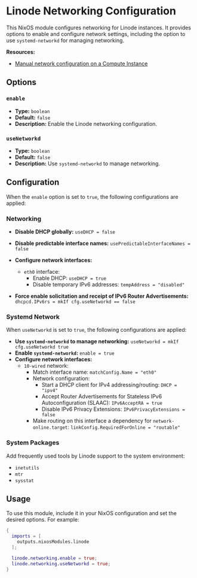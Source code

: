 # Linode Networking Configuration

This NixOS module configures networking for Linode instances. It provides options to enable and configure network settings, including the option to use `systemd-networkd` for managing networking.

**Resources:**

- [Manual network configuration on a Compute Instance](https://techdocs.akamai.com/cloud-computing/docs/manual-network-configuration-on-a-compute-instance)

## Options

### `enable`

- **Type:** `boolean`
- **Default:** `false`
- **Description:** Enable the Linode networking configuration.

### `useNetworkd`

- **Type:** `boolean`
- **Default:** `false`
- **Description:** Use `systemd-networkd` to manage networking.

## Configuration

When the `enable` option is set to `true`, the following configurations are applied:

### Networking

- **Disable DHCP globally:** `useDHCP = false`
- **Disable predictable interface names:** `usePredictableInterfaceNames = false`
- **Configure network interfaces:**
  - `eth0` interface:
    - Enable DHCP: `useDHCP = true`
    - Disable temporary IPv6 addresses: `tempAddress = "disabled"`

- **Force enable solicitation and receipt of IPv6 Router Advertisements:** `dhcpcd.IPv6rs = mkIf cfg.useNetworkd == false`

### Systemd Network

When `useNetworkd` is set to `true`, the following configurations are applied:

- **Use `systemd-networkd` to manage networking:** `useNetworkd = mkIf cfg.useNetworkd true`
- **Enable `systemd-networkd`:** `enable = true`
- **Configure network interfaces:**
  - `10-wired` network:
    - Match interface name: `matchConfig.Name = "eth0"`
    - Network configuration:
      - Start a DHCP client for IPv4 addressing/routing: `DHCP = "ipv4"`
      - Accept Router Advertisements for Stateless IPv6 Autoconfiguration (SLAAC): `IPv6AcceptRA = true`
      - Disable IPv6 Privacy Extensions: `IPv6PrivacyExtensions = false`
    - Make routing on this interface a dependency for `network-online.target`: `linkConfig.RequiredForOnline = "routable"`

### System Packages

Add frequently used tools by Linode support to the system environment:

- `inetutils`
- `mtr`
- `sysstat`

## Usage

To use this module, include it in your NixOS configuration and set the desired options. For example:

```nix
{
  imports = [
    outputs.nixosModules.linode
  ];

  linode.networking.enable = true;
  linode.networking.useNetworkd = true;
}